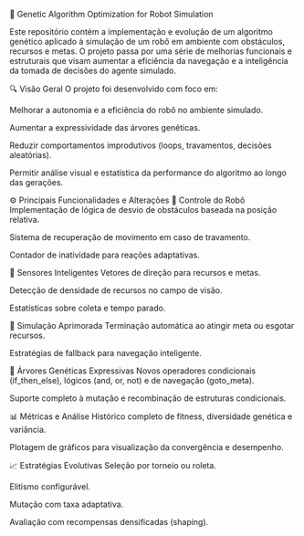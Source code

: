 🧬 Genetic Algorithm Optimization for Robot Simulation


Este repositório contém a implementação e evolução de um algoritmo genético aplicado à simulação de um robô em ambiente com obstáculos, recursos e metas. O projeto passa por uma série de melhorias funcionais e estruturais que visam aumentar a eficiência da navegação e a inteligência da tomada de decisões do agente simulado.

🔍 Visão Geral
O projeto foi desenvolvido com foco em:

Melhorar a autonomia e a eficiência do robô no ambiente simulado.

Aumentar a expressividade das árvores genéticas.

Reduzir comportamentos improdutivos (loops, travamentos, decisões aleatórias).

Permitir análise visual e estatística da performance do algoritmo ao longo das gerações.

⚙️ Principais Funcionalidades e Alterações
🤖 Controle do Robô
Implementação de lógica de desvio de obstáculos baseada na posição relativa.

Sistema de recuperação de movimento em caso de travamento.

Contador de inatividade para reações adaptativas.

🧠 Sensores Inteligentes
Vetores de direção para recursos e metas.

Detecção de densidade de recursos no campo de visão.

Estatísticas sobre coleta e tempo parado.

🧪 Simulação Aprimorada
Terminação automática ao atingir meta ou esgotar recursos.

Estratégias de fallback para navegação inteligente.

🌳 Árvores Genéticas Expressivas
Novos operadores condicionais (if_then_else), lógicos (and, or, not) e de navegação (goto_meta).

Suporte completo à mutação e recombinação de estruturas condicionais.

📊 Métricas e Análise
Histórico completo de fitness, diversidade genética e variância.

Plotagem de gráficos para visualização da convergência e desempenho.

📈 Estratégias Evolutivas
Seleção por torneio ou roleta.

Elitismo configurável.

Mutação com taxa adaptativa.

Avaliação com recompensas densificadas (shaping).
